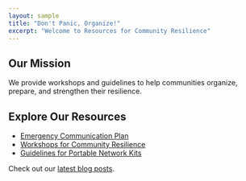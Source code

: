 ```yaml
---
layout: sample
title: "Don't Panic, Organize!"
excerpt: "Welcome to Resources for Community Resilience"
---
```

## Our Mission

We provide workshops and guidelines to help communities organize, prepare, and strengthen their resilience.

## Explore Our Resources

- [Emergency Communication Plan](#)
- [Workshops for Community Resilience](#)
- [Guidelines for Portable Network Kits](#)

Check out our [latest blog posts](./blog).
